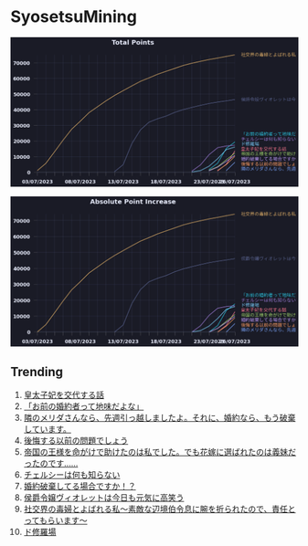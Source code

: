 # SyosetsuMining


![](https://raw.githubusercontent.com/exc4l/SyosetsuMining/main/plots/point_trend.png)

![](https://raw.githubusercontent.com/exc4l/SyosetsuMining/main/plots/point_increase.png)


## Trending

1. [皇太子妃を交代する話](https://ncode.syosetu.com/n3475ii/)
2. [「お前の婚約者って地味だよな」](https://ncode.syosetu.com/n0103ii/)
3. [隣のメリダさんなら、先週引っ越しましたよ。それに、婚約なら、もう破棄しています。](https://ncode.syosetu.com/n3814ii/)
4. [後悔する以前の問題でしょう](https://ncode.syosetu.com/n3348ii/)
5. [帝国の王様を命がけで助けたのは私でした。でも花嫁に選ばれたのは義妹だったのです……](https://ncode.syosetu.com/n3014ii/)
6. [チェルシーは何も知らない](https://ncode.syosetu.com/n2575ii/)
7. [婚約破棄してる場合ですか！？](https://ncode.syosetu.com/n3093ii/)
8. [侯爵令嬢ヴィオレットは今日も元気に高笑う](https://ncode.syosetu.com/n8950ih/)
9. [社交界の毒婦とよばれる私～素敵な辺境伯令息に腕を折られたので、責任とってもらいます～](https://ncode.syosetu.com/n5182ih/)
10. [ド修羅場](https://ncode.syosetu.com/n2388ii/)
